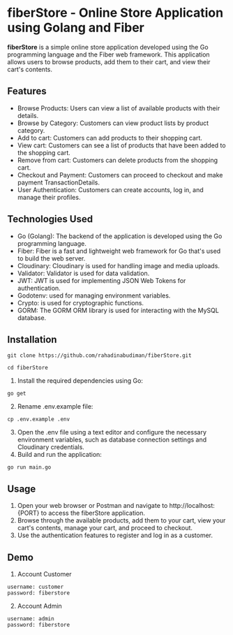 # fiberStore - Online Store Application using Golang and Fiber

**fiberStore** is a simple online store application developed using the Go programming language and the Fiber web framework. This application allows users to browse products, add them to their cart, and view their cart's contents.

## Features

- Browse Products: Users can view a list of available products with their details.
- Browse by Category: Customers can view product lists by product category.
- Add to cart: Customers can add products to their shopping cart.
- View cart: Customers can see a list of products that have been added to the shopping cart.
- Remove from cart: Customers can delete products from the shopping cart.
- Checkout and Payment: Customers can proceed to checkout and make payment TransactionDetails.
- User Authentication: Customers can create accounts, log in, and manage their profiles.

## Technologies Used

- Go (Golang): The backend of the application is developed using the Go programming language.
- Fiber: Fiber is a fast and lightweight web framework for Go that's used to build the web server.
- Cloudinary: Cloudinary is used for handling image and media uploads.
- Validator: Validator is used for data validation.
- JWT: JWT is used for implementing JSON Web Tokens for authentication.
- Godotenv: used for managing environment variables.
- Crypto: is used for cryptographic functions.
- GORM: The GORM ORM library is used for interacting with the MySQL database.

## Installation

```
git clone https://github.com/rahadinabudiman/fiberStore.git
```

```
cd fiberStore
```

1. Install the required dependencies using Go:

```
go get
```

2. Rename .env.example file:

```
cp .env.example .env
```

3. Open the .env file using a text editor and configure the necessary environment variables, such as database connection settings and Cloudinary credentials.
4. Build and run the application:

```
go run main.go
```

## Usage

1. Open your web browser or Postman and navigate to http://localhost:{PORT} to access the fiberStore application.
2. Browse through the available products, add them to your cart, view your cart's contents, manage your cart, and proceed to checkout.
3. Use the authentication features to register and log in as a customer.

## Demo

1. Account Customer

```
username: customer
password: fiberstore
```

2. Account Admin

```
username: admin
password: fiberstore
```
